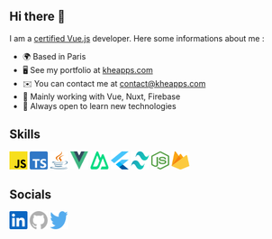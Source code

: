 ## Hi there 👋

I am a [certified Vue.js](https://certificates.dev/c/9b3ce2aa-bc73-4a4c-b294-43cfb1285938) developer. 
Here some informations about me :

- 🌍 Based in Paris
- 🖥️ See my portfolio at [kheapps.com](http://kheapps.com)
- ✉️ You can contact me at [contact@kheapps.com](mailto:contact@kheapps.com)
- 🧠 Mainly working with Vue, Nuxt, Firebase
- 🤝 Always open to learn new technologies

## Skills

<a href="https://developer.mozilla.org/fr/docs/Web/JavaScript" target="_blank" rel="noreferrer"><img src="./assets/js.svg" width="32" height="32" alt="Javascript" /></a>
<a href="https://www.typescriptlang.org/" target="_blank" rel="noreferrer"><img src="./assets/ts.svg" width="32" height="32" alt="Typescript" /></a>
<a href="https://www.java.com/en/" target="_blank" rel="noreferrer"><img src="./assets/java.svg" width="32" height="32" alt="Java" /></a>
<a href="https://vuejs.org/" target="_blank" rel="noreferrer"><img src="./assets/vue.svg" width="32" height="32" alt="Vue.js" /></a>
<a href="https://nuxt.com/" target="_blank" rel="noreferrer"><img src="./assets/nuxt.svg" width="32" height="32" alt="Nuxt.js" /></a>
<a href="https://flutter.dev/" target="_blank" rel="noreferrer"><img src="./assets/flutter.svg" width="32" height="32" alt="Flutter" /></a>
<a href="https://tailwindcss.com/" target="_blank" rel="noreferrer"><img src="./assets/tailwind.svg" width="32" height="32" alt="Tailwind CSS" /></a>
<a href="https://nodejs.org/en" target="_blank" rel="noreferrer"><img src="./assets/node.svg" width="32" height="32" alt="Node.js" /></a>
<a href="https://firebase.google.com/" target="_blank" rel="noreferrer"><img src="./assets/firebase.svg" width="32" height="32" alt="Firebase" /></a>

## Socials

<a href="https://www.linkedin.com/in/bahaa-mn" target="_blank" rel="noreferrer"><img src="./assets/linkedin.svg" width="32" height="32" alt="Linkedin" /></a>
<a href="https://github.com/bahaa-mn" target="_blank" rel="noreferrer"><img src="./assets/github.svg" width="32" height="32" alt="Github" /></a>
<a href="https://twitter.com/bahaa_mn" target="_blank" rel="noreferrer"><img src="./assets/twitter.svg" width="32" height="32" alt="Twitter" /></a>
